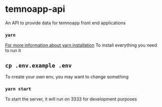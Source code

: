# temnoapp-api
An API to provide data for temnoapp front end applications

### `yarn`
[For more information about yarn installation](https://classic.yarnpkg.com/en/docs/install)
To install everything you need to run it

## `cp .env.example .env`
To create your own env, you may want to change something

### `yarn start`
To start the server, it will run on 3333 for development purposes